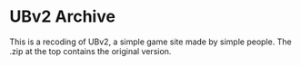 # UBv2 Archive
This is a recoding of UBv2, a simple game site made by simple people.
The .zip at the top contains the original version.
